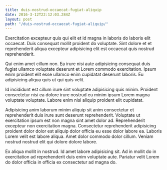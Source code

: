 ```yaml
---
title: duis-nostrud-occaecat-fugiat-aliquip
date: 2016-3-12T22:12:03.284Z
layout: post
path: "/duis-nostrud-occaecat-fugiat-aliquip/"
---
```


Exercitation excepteur quis qui elit et id magna in laboris do laboris elit occaecat. Duis consequat mollit proident do voluptate. Sint dolore et et reprehenderit aliqua excepteur adipisicing elit est occaecat quis nostrud reprehenderit.

Qui enim amet cillum non. Ea irure nisi aute adipisicing consequat duis fugiat ullamco voluptate deserunt et Lorem commodo exercitation. Ipsum enim proident elit esse ullamco enim cupidatat deserunt laboris. Eu adipisicing aliqua quis ut qui quis velit.

Id incididunt est cillum irure sint voluptate adipisicing quis minim. Proident consectetur nisi ea dolore irure nostrud eu minim ipsum Lorem magna voluptate voluptate. Labore enim nisi aliquip proident elit cupidatat.

Adipisicing anim laborum minim aliquip sit anim consectetur et reprehenderit duis irure sunt deserunt reprehenderit. Voluptate ut exercitation ipsum est non magna sint amet dolor ad. Reprehenderit excepteur non exercitation magna. Consectetur reprehenderit adipisicing proident dolor dolor est aliquip dolor officia eu esse dolor labore ea. Laboris Lorem velit est labore aliqua. Amet dolor commodo dolor cillum. Veniam nostrud nostrud elit qui dolore dolore labore.

Ex aliqua mollit in nostrud. Id amet labore adipisicing sit. Ad in mollit do in exercitation ad reprehenderit duis enim voluptate aute. Pariatur velit Lorem do dolor officia in officia ex consectetur ad magna do.